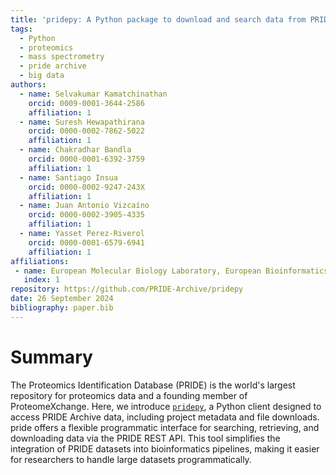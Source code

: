 ```yaml
---
title: 'pridepy: A Python package to download and search data from PRIDE database'
tags:
  - Python
  - proteomics
  - mass spectrometry
  - pride archive
  - big data
authors:
  - name: Selvakumar Kamatchinathan
    orcid: 0009-0001-3644-2586
    affiliation: 1
  - name: Suresh Hewapathirana
    orcid: 0000-0002-7862-5022
    affiliation: 1
  - name: Chakradhar Bandla
    orcid: 0000-0001-6392-3759
    affiliation: 1
  - name: Santiago Insua
    orcid: 0000-0002-9247-243X
    affiliation: 1
  - name: Juan Antonio Vizcaíno
    orcid: 0000-0002-3905-4335
    affiliation: 1
  - name: Yasset Perez-Riverol
    orcid: 0000-0001-6579-6941
    affiliation: 1  
affiliations:
 - name: European Molecular Biology Laboratory, European Bioinformatics Institute (EMBL-EBI), Wellcome Trust Genome Campus, Hinxton, Cambridge CB10 1SD, United Kingdom
   index: 1
repository: https://github.com/PRIDE-Archive/pridepy   
date: 26 September 2024
bibliography: paper.bib
---
```

# Summary

The Proteomics Identification Database (PRIDE) is the world's largest repository for proteomics data and a founding member of ProteomeXchange. Here, we introduce [`pridepy`](https://github.com/PRIDE-Archive/pridepy), a Python client designed to access PRIDE Archive data, including project metadata and file downloads. pride offers a flexible programmatic interface for searching, retrieving, and downloading data via the PRIDE REST API. This tool simplifies the integration of PRIDE datasets into bioinformatics pipelines, making it easier for researchers to handle large datasets programmatically.
